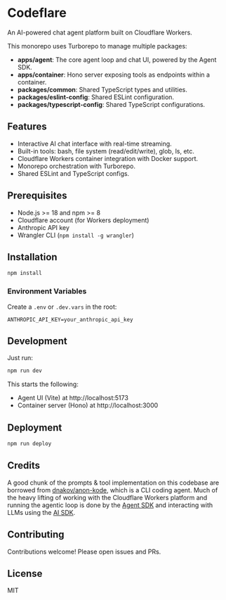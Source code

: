 # Codeflare

An AI-powered chat agent platform built on Cloudflare Workers.

This monorepo uses Turborepo to manage multiple packages:

- **apps/agent**: The core agent loop and chat UI, powered by the Agent SDK.
- **apps/container**: Hono server exposing tools as endpoints within a container.
- **packages/common**: Shared TypeScript types and utilities.
- **packages/eslint-config**: Shared ESLint configuration.
- **packages/typescript-config**: Shared TypeScript configurations.

## Features

- Interactive AI chat interface with real-time streaming.
- Built-in tools: bash, file system (read/edit/write), glob, ls, etc.
- Cloudflare Workers container integration with Docker support.
- Monorepo orchestration with Turborepo.
- Shared ESLint and TypeScript configs.

## Prerequisites

- Node.js >= 18 and npm >= 8
- Cloudflare account (for Workers deployment)
- Anthropic API key
- Wrangler CLI (`npm install -g wrangler`)

## Installation

```bash
npm install
```

### Environment Variables

Create a `.env` or `.dev.vars` in the root:

```env
ANTHROPIC_API_KEY=your_anthropic_api_key
```

## Development

Just run:
```bash
npm run dev
```

This starts the following:
- Agent UI (Vite) at http://localhost:5173
- Container server (Hono) at http://localhost:3000

## Deployment

```bash
npm run deploy
```

## Credits
A good chunk of the prompts & tool implementation on this codebase are borrowed from [dnakov/anon-kode](https://github.com/dnakov/anon-kode), which is a CLI coding agent. Much of the heavy lifting of working with the Cloudflare Workers platform and running the agentic loop is done by the [Agent SDK](https://github.com/cloudflare/agents) and interacting with LLMs using the [AI SDK](https://github.com/vercel/ai).

## Contributing

Contributions welcome! Please open issues and PRs.

## License

MIT
